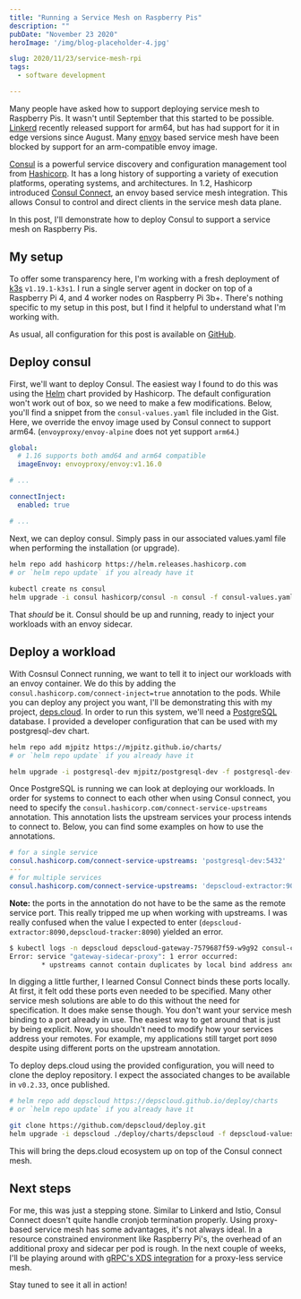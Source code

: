 ```yaml
---
title: "Running a Service Mesh on Raspberry Pis"
description: ""
pubDate: "November 23 2020"
heroImage: '/img/blog-placeholder-4.jpg'

slug: 2020/11/23/service-mesh-rpi
tags:
  - software development

---
```


Many people have asked how to support deploying service mesh to Raspberry Pis.
It wasn't until September that this started to be possible.
[Linkerd] recently released support for arm64, but has had support for it in edge versions since August.
Many [envoy] based service mesh have been blocked by support for an arm-compatible envoy image.

[Consul] is a powerful service discovery and configuration management tool from [Hashicorp].
It has a long history of supporting a variety of execution platforms, operating systems, and architectures.
In 1.2, Hashicorp introduced [Consul Connect], an envoy based service mesh integration.
This allows Consul to control and direct clients in the service mesh data plane.

In this post, I'll demonstrate how to deploy Consul to support a service mesh on Raspberry Pis.
 
[Linkerd]: https://github.com/linkerd/linkerd2/releases/tag/stable-2.9.0
[envoy]: https://envoyproxy.io/
[Consul]: https://www.consul.io/
[Hashicorp]: https://www.hashicorp.com/
[Consul Connect]: https://www.consul.io/docs/connect

<!--more-->

## My setup

To offer some transparency here, I'm working with a fresh deployment of [k3s] `v1.19.1-k3s1`.
I run a single server agent in docker on top of a Raspberry Pi 4, and 4 worker nodes on Raspberry Pi 3b+.
There's nothing specific to my setup in this post, but I find it helpful to understand what I'm working with. 

As usual, all configuration for this post is available on [GitHub](https://gist.github.com/mjpitz/f88bac2edfaebd67f2a2148829e053bb).

[k3s]: https://k3s.io/

## Deploy consul

First, we'll want to deploy Consul.
The easiest way I found to do this was using the [Helm] chart provided by Hashicorp.
The default configuration won't work out of box, so we need to make a few modifications.
Below, you'll find a snippet from the `consul-values.yaml` file included in the Gist.
Here, we override the envoy image used by Consul connect to support arm64.
(`envoyproxy/envoy-alpine` does not yet support `arm64`.)

[Helm]: https://helm.sh

```yaml
global:
  # 1.16 supports both amd64 and arm64 compatible
  imageEnvoy: envoyproxy/envoy:v1.16.0

# ...

connectInject:
  enabled: true

# ...
```

Next, we can deploy consul.
Simply pass in our associated values.yaml file when performing the installation (or upgrade). 

```bash
helm repo add hashicorp https://helm.releases.hashicorp.com
# or `helm repo update` if you already have it
  
kubectl create ns consul
helm upgrade -i consul hashicorp/consul -n consul -f consul-values.yaml
```

That _should_ be it.
Consul should be up and running, ready to inject your workloads with an envoy sidecar. 

## Deploy a workload

With Cosnsul Connect running, we want to tell it to inject our workloads with an envoy container.
We do this by adding the `consul.hashicorp.com/connect-inject=true` annotation to the pods.
While you can deploy any project you want, I'll be demonstrating this with my project, [deps.cloud].
In order to run this system, we'll need a [PostgreSQL] database.
I provided a developer configuration that can be used with my postgresql-dev chart.

[deps.cloud]: https://deps.cloud
[PostgreSQL]: https://www.postgresql.org/

```bash
helm repo add mjpitz https://mjpitz.github.io/charts/
# or `helm repo update` if you already have it

helm upgrade -i postgresql-dev mjpitz/postgresql-dev -f postgresql-dev-values.yaml
```

Once PostgreSQL is running we can look at deploying our workloads.
In order for systems to connect to each other when using Consul connect, you need to specify the `consul.hashicorp.com/connect-service-upstreams` annotation.
This annotation lists the upstream services your process intends to connect to.
Below, you can find some examples on how to use the annotations.

```yaml
# for a single service
consul.hashicorp.com/connect-service-upstreams: 'postgresql-dev:5432'
---
# for multiple services
consul.hashicorp.com/connect-service-upstreams: 'depscloud-extractor:9000,depscloud-tracker:9001'
```

**Note:** the ports in the annotation do not have to be the same as the remote service port.
This really tripped me up when working with upstreams.
I was really confused when the value I expected to enter (`depscloud-extractor:8090,depscloud-tracker:8090`) yielded an error.

```bash
$ kubectl logs -n depscloud depscloud-gateway-7579687f59-w9g92 consul-connect-inject-init
Error: service "gateway-sidecar-proxy": 1 error occurred:
        * upstreams cannot contain duplicates by local bind address and port; "127.0.0.1:8090" is specified twice
```

In digging a little further, I learned Consul Connect binds these ports locally.
At first, it felt odd these ports even needed to be specified.
Many other service mesh solutions are able to do this without the need for specification.
It does make sense though.
You don't want your service mesh binding to a port already in use.
The easiest way to get around that is just by being explicit.
Now, you shouldn't need to modify how your services address your remotes.
For example, my applications still target port `8090` despite using different ports on the upstream annotation.

To deploy deps.cloud using the provided configuration, you will need to clone the deploy repository.
I expect the associated changes to be available in `v0.2.33`, once published.

```bash
# helm repo add depscloud https://depscloud.github.io/deploy/charts
# or `helm repo update` if you already have it

git clone https://github.com/depscloud/deploy.git
helm upgrade -i depscloud ./deploy/charts/depscloud -f depscloud-values.yaml
```

This will bring the deps.cloud ecosystem up on top of the Consul connect mesh.

## Next steps

For me, this was just a stepping stone.
Similar to Linkerd and Istio, Consul Connect doesn't quite handle cronjob termination properly.
Using proxy-based service mesh has some advantages, it's not always ideal.
In a resource constrained environment like Raspberry Pi's, the overhead of an additional proxy and sidecar per pod is rough.
In the next couple of weeks, I'll be playing around with [gRPC's XDS integration] for a proxy-less service mesh.

Stay tuned to see it all in action!

[gRPC's XDS integration]: https://github.com/grpc/grpc-go/blob/master/examples/features/xds/ 
